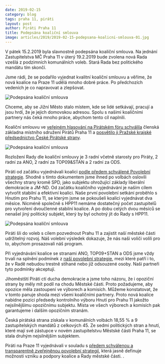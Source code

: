 ```yaml
---
date: 2019-02-15
category: blog
tags: praha 11, piráti
layout: post
author: Piráti Praha 11
title: Podepsána koaliční smlouva
image: articles/2019/2019-02-15-podepsana-koalicni-smlouva-01.jpg
---
```


V pátek 15.2.2019 byla slavnostně podepsána koaliční smlouva. Na jednání Zastupitelstva MČ Praha 11 v úterý 19.2.2019 bude zvolena nová Rada vzešlá z podzimních komunálních voleb. Stará Rada bez politického mandátu tím skončí.
 
Jsme rádi, že se podařilo vyjednat kvalitní koaliční smlouvu a věříme, že nová koalice na Praze 11 udělá mnoho dobré práce. Po předchozích vedeních je co napravovat a zlepšovat.

![Podepsána koaliční smlouva](/assets/img/articles/2019/2019-02-15-podepsana-koalicni-smlouva-02.jpg)

Chceme, aby se Jižní Město stalo místem, kde se lidé setkávají, pracují a jsou hrdí, že je jejich domovskou adresou. Spolu s našimi koaličními partnery nás čeká mnoho práce, abychom tento cíl naplnili.
 
Koaliční smlouvu ve [veřejném hlasování na Pirátském fóru schválila](https://forum.pirati.cz/viewtopic.php?f=949&t=46059&fbclid=IwAR0T0BDu7JqIgvV-gXNgwTPEbS4X7xBc_tq7MH75PgI7AOKpNCaU5NTH9s8) členská základna místního sdružení Pirátů Praha 11 a [posvětilo ji Pražské krajské předsednictvo České Pirátské strany](https://forum.pirati.cz/viewtopic.php?f=949&t=45984&start=10).

![Podepsána koaliční smlouva](/assets/img/articles/2019/2019-02-15-podepsana-koalicni-smlouva-03.jpg)
 
Rozložení Rady dle koaliční smlouvy je 3 radní včetně starosty pro Piráty, 2 radní za ANO, 2 radní za TOP09&STAN a 2 radní za ODS.
 
Piráti od začátku vyjednávali koalici [podle předem schválené Povolební strategie](/komunalni-volby-2018/povolebni-strategie/). Shodně s tímto dokumentem jsme ihned po volbách oslovili všechny strany kromě SPD, jako subjektu ohrožující základy liberální demokracie a JM-ND. Od začátku koaličního vyjednávání je naším cílem vytvořit stabilní a efektivní koalici. Naše první povolební setkání proběhlo s Hnutím pro Prahu 11, se kterým jsme se pokoušeli koalici vyjednávat dva měsíce. Nicméně společně s HPP11 nemáme dostatečný počet zastupitelů pro vytvoření dvoučlenné stabilní koalice. A po dobu celých dvou měsíců se nenašel jiný politický subjekt, který by byl ochotný jít do Rady s HPP11.

![Podepsána koaliční smlouva](/assets/img/articles/2019/2019-02-15-podepsana-koalicni-smlouva-04.jpg)
 
Piráti šli do voleb s cílem pozvednout Prahu 11 a zajistit naší městské části udržitelný rozvoj. Náš volební výsledek dokazuje, že nás naši voliči volili pro to, abychom prosazovali náš program. 
 
Při vyjednávání koalice se stranami ANO, TOP09+STAN a ODS jsme vždy trvali na splnění podmínek z [naší povolební strategie](/komunalni-volby-2018/povolebni-strategie/), mezi které patří i to, že v Radě nebudou trestně stíhané nebo již odsouzené osoby. Naši partneři tyto podmínky akceptují.
 
Jihoměstští Piráti ctí ducha demokracie a jsme toho názoru, že i opoziční strany by měly mít podíl na chodu Městské části. Proto požadujeme, aby opozice měla zastoupení ve výborech a komisích. Můžeme konstatovat, že v tomto panuje shoda mezi všemi koaličními partnery. Proto nová koalice nabídne pozici předsedy kontrolního výboru Hnutí pro Prahu 11 jakožto nejsilnějšímu opozičnímu subjektu. Místa ve všech výborech a komisích pak garantujeme i dalším opozičním stranám. 
 
Česká pirátská strana získala v komunálních volbách 18,55 % a 9 zastupitelských mandátů z celkových 45. Ze sedmi politických stran a hnutí, které mají své zástupce v novém zastupitelstvu Městské části Praha 11, se stala druhým nejsilnějším subjektem.
 
Piráti na Praze 11 vyjednávali v souladu s [předem schválenou a transparentně zveřejněnou povolební strategií](/komunalni-volby-2018/povolebni-strategie/), která jasně definuje možnosti vzniku a podpory koalice a Rady městské části.
.
